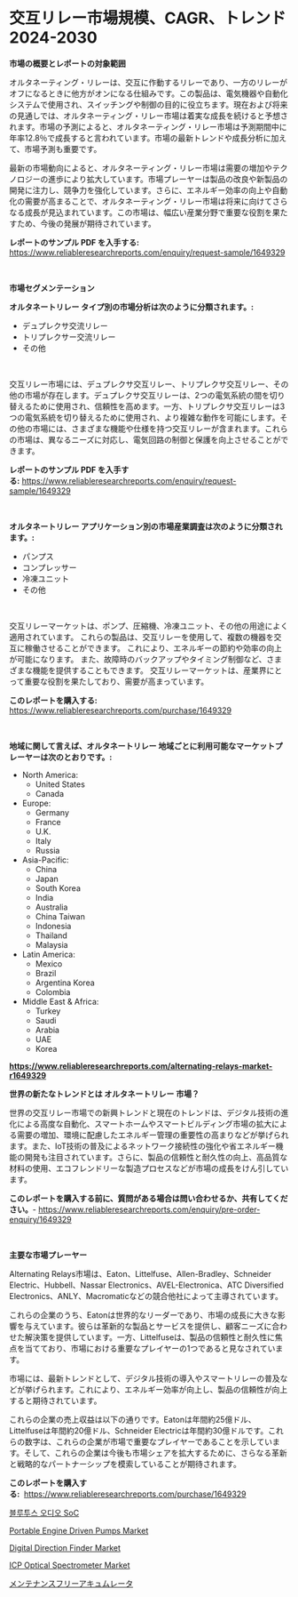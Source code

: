 <p><h1>交互リレー市場規模、CAGR、トレンド 2024-2030</h1></p><p><strong>市場の概要とレポートの対象範囲</strong></p>
<p><p>オルタネーティング・リレーは、交互に作動するリレーであり、一方のリレーがオフになるときに他方がオンになる仕組みです。この製品は、電気機器や自動化システムで使用され、スイッチングや制御の目的に役立ちます。現在および将来の見通しでは、オルタネーティング・リレー市場は着実な成長を続けると予想されます。市場の予測によると、オルタネーティング・リレー市場は予測期間中に年率12.8％で成長すると言われています。市場の最新トレンドや成長分析に加えて、市場予測も重要です。</p><p>最新の市場動向によると、オルタネーティング・リレー市場は需要の増加やテクノロジーの進歩により拡大しています。市場プレーヤーは製品の改良や新製品の開発に注力し、競争力を強化しています。さらに、エネルギー効率の向上や自動化の需要が高まることで、オルタネーティング・リレー市場は将来に向けてさらなる成長が見込まれています。この市場は、幅広い産業分野で重要な役割を果たすため、今後の発展が期待されています。</p></p>
<p><strong>レポートのサンプル PDF を入手する:</strong> <a href="https://www.reliableresearchreports.com/enquiry/request-sample/1649329">https://www.reliableresearchreports.com/enquiry/request-sample/1649329</a></p>
<p>&nbsp;</p>
<p><strong>市場セグメンテーション</strong></p>
<p><strong>オルタネートリレー タイプ別の市場分析は次のように分類されます。:</strong></p>
<p><ul><li>デュプレクサ交流リレー</li><li>トリプレクサー交流リレー</li><li>その他</li></ul></p>
<p>&nbsp;</p>
<p><p>交互リレー市場には、デュプレクサ交互リレー、トリプレクサ交互リレー、その他の市場が存在します。デュプレクサ交互リレーは、2つの電気系統の間を切り替えるために使用され、信頼性を高めます。一方、トリプレクサ交互リレーは3つの電気系統を切り替えるために使用され、より複雑な動作を可能にします。その他の市場には、さまざまな機能や仕様を持つ交互リレーが含まれます。これらの市場は、異なるニーズに対応し、電気回路の制御と保護を向上させることができます。</p></p>
<p><strong>レポートのサンプル PDF を入手する:</strong>&nbsp;<a href="https://www.reliableresearchreports.com/enquiry/request-sample/1649329">https://www.reliableresearchreports.com/enquiry/request-sample/1649329</a></p>
<p>&nbsp;</p>
<p><strong> オルタネートリレー アプリケーション別の市場産業調査は次のように分類されます。:</strong></p>
<p><ul><li>パンプス</li><li>コンプレッサー</li><li>冷凍ユニット</li><li>その他</li></ul></p>
<p>&nbsp;</p>
<p><p>交互リレーマーケットは、ポンプ、圧縮機、冷凍ユニット、その他の用途によく適用されています。 これらの製品は、交互リレーを使用して、複数の機器を交互に稼働させることができます。 これにより、エネルギーの節約や効率の向上が可能になります。 また、故障時のバックアップやタイミング制御など、さまざまな機能を提供することもできます。 交互リレーマーケットは、産業界にとって重要な役割を果たしており、需要が高まっています。</p></p>
<p><strong>このレポートを購入する:</strong>&nbsp; <a href="https://www.reliableresearchreports.com/purchase/1649329">https://www.reliableresearchreports.com/purchase/1649329</a></p>
<p>&nbsp;</p>
<p><strong>地域に関して言えば、オルタネートリレー 地域ごとに利用可能なマーケットプレーヤーは次のとおりです。:</strong></p>
<p><ul>
    <li>
        North America:
        <ul>
            <li>United States</li>
            <li>Canada</li>
        </ul>
    </li>
    <li>
        Europe:
        <ul>
            <li>Germany</li>
            <li>France</li>
            <li>U.K.</li>
            <li>Italy</li>
            <li>Russia</li>
        </ul>
    </li>
    <li>
        Asia-Pacific:
        <ul>
            <li>China</li>
            <li>Japan</li>
            <li>South Korea</li>
            <li>India</li>
            <li>Australia</li>
            <li>China Taiwan</li>
            <li>Indonesia</li>
            <li>Thailand</li>
            <li>Malaysia</li>
        </ul>
    </li>
    <li>
        Latin America:
        <ul>
            <li>Mexico</li>
            <li>Brazil</li>
            <li>Argentina Korea</li>
            <li>Colombia</li>
        </ul>
    </li>
    <li>
        Middle East & Africa:
        <ul>
            <li>Turkey</li>
            <li>Saudi</li>
            <li>Arabia</li>
            <li>UAE</li>
            <li>Korea</li>
        </ul>
    </li>
    </ul></p>
<p><strong><a href="https://www.reliableresearchreports.com/alternating-relays-market-r1649329">https://www.reliableresearchreports.com/alternating-relays-market-r1649329</a></strong>&nbsp;</p>
<p><strong>世界の新たなトレンドとは オルタネートリレー 市場？</strong></p>
<p><p>世界の交互リレー市場での新興トレンドと現在のトレンドは、デジタル技術の進化による高度な自動化、スマートホームやスマートビルディング市場の拡大による需要の増加、環境に配慮したエネルギー管理の重要性の高まりなどが挙げられます。また、IoT技術の普及によるネットワーク接続性の強化や省エネルギー機能の開発も注目されています。さらに、製品の信頼性と耐久性の向上、高品質な材料の使用、エコフレンドリーな製造プロセスなどが市場の成長をけん引しています。</p></p>
<p><strong>このレポートを購入する前に、質問がある場合は問い合わせるか、共有してください。</strong>- <a href="https://www.reliableresearchreports.com/enquiry/pre-order-enquiry/1649329">https://www.reliableresearchreports.com/enquiry/pre-order-enquiry/1649329</a></p>
<p>&nbsp;</p>
<p><strong>主要な市場プレーヤー</strong></p>
<p><p>Alternating Relays市場は、Eaton、Littelfuse、Allen-Bradley、Schneider Electric、Hubbell、Nassar Electronics、AVEL-Electronica、ATC Diversified Electronics、ANLY、Macromaticなどの競合他社によって主導されています。</p><p>これらの企業のうち、Eatonは世界的なリーダーであり、市場の成長に大きな影響を与えています。彼らは革新的な製品とサービスを提供し、顧客ニーズに合わせた解決策を提供しています。一方、Littelfuseは、製品の信頼性と耐久性に焦点を当てており、市場における重要なプレイヤーの1つであると見なされています。</p><p>市場には、最新トレンドとして、デジタル技術の導入やスマートリレーの普及などが挙げられます。これにより、エネルギー効率が向上し、製品の信頼性が向上すると期待されています。</p><p>これらの企業の売上収益は以下の通りです。Eatonは年間約25億ドル、Littelfuseは年間約20億ドル、Schneider Electricは年間約30億ドルです。これらの数字は、これらの企業が市場で重要なプレイヤーであることを示しています。そして、これらの企業は今後も市場シェアを拡大するために、さらなる革新と戦略的なパートナーシップを模索していることが期待されます。</p></p>
<p><strong>このレポートを購入する:</strong>&nbsp;&nbsp;<a href="https://www.reliableresearchreports.com/purchase/1649329">https://www.reliableresearchreports.com/purchase/1649329</a></p>
<p><p><a href="https://github.com/Maeennan456456/Market-Research-Report-List-1/blob/main/541589326044.md">블루투스 오디오 SoC</a></p><p><a href="https://view.publitas.com/reportprime-1/portable-engine-driven-pumps-market-exploring-market-share-market-trends-and-future-growth/">Portable Engine Driven Pumps Market</a></p><p><a href="https://github.com/johnbach50/Market-Research-Report-List-2/blob/main/digital-direction-finder-market.md">Digital Direction Finder Market</a></p><p><a href="https://github.com/lylyparadise/Market-Research-Report-List-2/blob/main/icp-optical-spectrometer-market.md">ICP Optical Spectrometer Market</a></p><p><a href="https://github.com/joaejkdzgyljvo6/Market-Research-Report-List-1/blob/main/896658628537.md">メンテナンスフリーアキュムレータ</a></p></p>